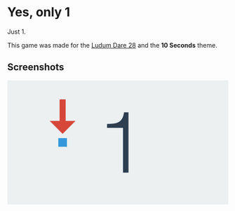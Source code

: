# Yes, only 1

Just 1.

This game was made for the [Ludum Dare 28](http://ludumdare.com/compo/ludum-dare-28/?action=preview&uid=24027) and the **10 Seconds** theme.

## Screenshots

![screenshot_1](https://raw.githubusercontent.com/ellipticaldoor/yes_only_1/master/resources/screenshots/screenshot_1.jpg)
